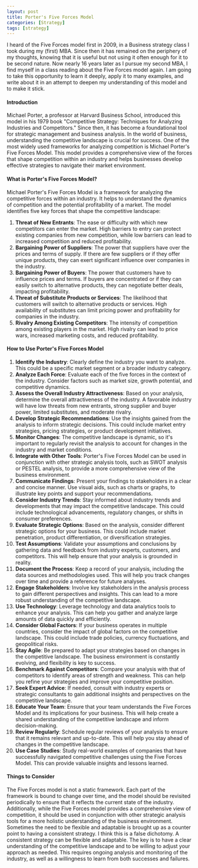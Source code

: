 ```yaml
---
layout: post
title: Porter's Five Forces Model
categories: [Strategy]
tags: [strategy]
---
```


I heard of the Five Forces model first in 2009, in a Business strategy class I took during my (first) MBA. Since then it has remained on the periphery of my thoughts, knowing that it is useful but not using it often enough for it to be second nature. Now nearly 16 years later as I pursue my second MBA, I find myself in a class reading about the Five Forces model again. I am going to take this opportunity to learn it deeply, apply it to many examples, and write about it in an attempt to deepen my understanding of this model and to make it stick.

#### Introduction
Michael Porter, a professor at Harvard Business School, introduced this model in his 1979 book "Competitive Strategy: Techniques for Analyzing Industries and Competitors." Since then, it has become a foundational tool for strategic management and business analysis. In the world of business, understanding the competitive landscape is crucial for success. One of the most widely used frameworks for analyzing competition is Michael Porter's Five Forces Model. This model provides a comprehensive view of the forces that shape competition within an industry and helps businesses develop effective strategies to navigate their market environment.

#### What is Porter's Five Forces Model?
Michael Porter's Five Forces Model is a framework for analyzing the competitive forces within an industry. It helps to understand the dynamics of competition and the potential profitability of a market. The model identifies five key forces that shape the competitive landscape: 
1. **Threat of New Entrants**: The ease or difficulty with which new competitors can enter the market. High barriers to entry can protect existing companies from new competition, while low barriers can lead to increased competition and reduced profitability. 
2. **Bargaining Power of Suppliers**: The power that suppliers have over the prices and terms of supply. If there are few suppliers or if they offer unique products, they can exert significant influence over companies in the industry. 
3. **Bargaining Power of Buyers**: The power that customers have to influence prices and terms. If buyers are concentrated or if they can easily switch to alternative products, they can negotiate better deals, impacting profitability. 
4. **Threat of Substitute Products or Services**: The likelihood that customers will switch to alternative products or services. High availability of substitutes can limit pricing power and profitability for companies in the industry. 
5. **Rivalry Among Existing Competitors**: The intensity of competition among existing players in the market. High rivalry can lead to price wars, increased marketing costs, and reduced profitability.

#### How to Use Porter's Five Forces Model
1. **Identify the Industry**: Clearly define the industry you want to analyze. This could be a specific market segment or a broader industry category.
2. **Analyze Each Force**: Evaluate each of the five forces in the context of the industry. Consider factors such as market size, growth potential, and competitive dynamics.
3. **Assess the Overall Industry Attractiveness**: Based on your analysis, determine the overall attractiveness of the industry. A favorable industry will have low threats from new entrants, strong supplier and buyer power, limited substitutes, and moderate rivalry.
4. **Develop Strategic Recommendations**: Use the insights gained from the analysis to inform strategic decisions. This could include market entry strategies, pricing strategies, or product development initiatives.
5. **Monitor Changes**: The competitive landscape is dynamic, so it's important to regularly revisit the analysis to account for changes in the industry and market conditions.
6. **Integrate with Other Tools**: Porter's Five Forces Model can be used in conjunction with other strategic analysis tools, such as SWOT analysis or PESTEL analysis, to provide a more comprehensive view of the business environment.
7. **Communicate Findings**: Present your findings to stakeholders in a clear and concise manner. Use visual aids, such as charts or graphs, to illustrate key points and support your recommendations.
8. **Consider Industry Trends**: Stay informed about industry trends and developments that may impact the competitive landscape. This could include technological advancements, regulatory changes, or shifts in consumer preferences.
9. **Evaluate Strategic Options**: Based on the analysis, consider different strategic options for your business. This could include market penetration, product differentiation, or diversification strategies.
10. **Test Assumptions**: Validate your assumptions and conclusions by gathering data and feedback from industry experts, customers, and competitors. This will help ensure that your analysis is grounded in reality.
11. **Document the Process**: Keep a record of your analysis, including the data sources and methodologies used. This will help you track changes over time and provide a reference for future analyses.
12. **Engage Stakeholders**: Involve key stakeholders in the analysis process to gain different perspectives and insights. This can lead to a more robust understanding of the competitive landscape.
13. **Use Technology**: Leverage technology and data analytics tools to enhance your analysis. This can help you gather and analyze large amounts of data quickly and efficiently.
14. **Consider Global Factors**: If your business operates in multiple countries, consider the impact of global factors on the competitive landscape. This could include trade policies, currency fluctuations, and geopolitical risks.
15. **Stay Agile**: Be prepared to adapt your strategies based on changes in the competitive landscape. The business environment is constantly evolving, and flexibility is key to success.
16. **Benchmark Against Competitors**: Compare your analysis with that of competitors to identify areas of strength and weakness. This can help you refine your strategies and improve your competitive position.
17. **Seek Expert Advice**: If needed, consult with industry experts or strategic consultants to gain additional insights and perspectives on the competitive landscape.
18. **Educate Your Team**: Ensure that your team understands the Five Forces Model and its implications for your business. This will help create a shared understanding of the competitive landscape and inform decision-making.
19. **Review Regularly**: Schedule regular reviews of your analysis to ensure that it remains relevant and up-to-date. This will help you stay ahead of changes in the competitive landscape.
20. **Use Case Studies**: Study real-world examples of companies that have successfully navigated competitive challenges using the Five Forces Model. This can provide valuable insights and lessons learned.

#### Things to Consider

The Five Forces model is not a static framework. Each part of the framework is bound to change over time, and the model should be revisited periodically to ensure that it reflects the current state of the industry. Additionally, while the Five Forces model provides a comprehensive view of competition, it should be used in conjunction with other strategic analysis tools for a more holistic understanding of the business environment. Sometimes the need to be flexible and adaptable is brought up as a counter point to having a consistent strategy. I think this is a false dichotomy. A consistent strategy can be flexible and adaptable. The key is to have a clear understanding of the competitive landscape and to be willing to adjust your approach as needed. This requires ongoing analysis and monitoring of the industry, as well as a willingness to learn from both successes and failures.


